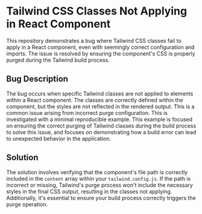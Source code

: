 # Tailwind CSS Classes Not Applying in React Component

This repository demonstrates a bug where Tailwind CSS classes fail to apply in a React component, even with seemingly correct configuration and imports.  The issue is resolved by ensuring the component's CSS is properly purged during the Tailwind build process. 

## Bug Description

The bug occurs when specific Tailwind classes are not applied to elements within a React component. The classes are correctly defined within the component, but the styles are not reflected in the rendered output.  This is a common issue arising from incorrect purge configuration. This is investigated with a minimal reproducible example. This example is focused on ensuring the correct purging of Tailwind classes during the build process to solve this issue, and focuses on demonstrating how a build error can lead to unexpected behavior in the application.

## Solution

The solution involves verifying that the component's file path is correctly included in the `content` array within your `tailwind.config.js`.  If the path is incorrect or missing, Tailwind's purge process won't include the necessary styles in the final CSS output, resulting in the classes not applying.   Additionally, it's essential to ensure your build process correctly triggers the purge operation.